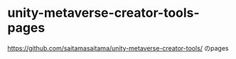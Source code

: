 # unity-metaverse-creator-tools-pages
https://github.com/saitamasaitama/unity-metaverse-creator-tools/ のpages
